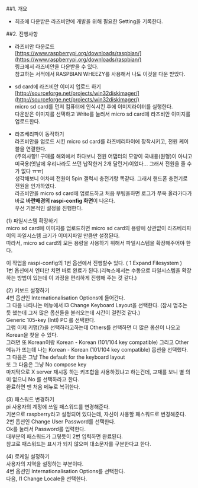 ##1. 개요  
- 최초에 다운받은 라즈비안에 개발을 위해 필요한 Setting을 기록한다.  

##2. 진행사항  
- 라즈비안 다운로드  
[https://www.raspberrypi.org/downloads/raspbian/](https://www.raspberrypi.org/downloads/raspbian/)  
링크에서 라즈비안을 다운받을 수 있다.  
참고하는 서적에서 RASPBIAN WHEEZY를 사용해서 나도 이것을 다운 받았다.  

- sd card에 라즈비안 이미지 업로드 하기  
[http://sourceforge.net/projects/win32diskimager/](http://sourceforge.net/projects/win32diskimager/)  
micro sd card를 먼저 컴퓨터에 인식시킨 후에 이미지라이터를 실행한다.  
다운받은 이미지를 선택하고 Write를 눌러서 micro sd card에 라즈비안 이미지를 업로드한다.  

- 라즈베리파이 동작하기  
라즈비안을 업로드 시킨 micro sd card를 라즈베리파이에 장착시키고, 전원 케이블을 연결한다.  
(주의사항!! 구매를 해외에서 하다보니 전원 어댑터의 모양이 국내용(원형)이 아니고 미국용(옛날에 우리나라도 쓰던 납작한거 2개 달린거)이었다... 그래서 전원을 줄 수가 없다 ㅠㅠ)  
생각해보니 어차피 전원이 5pin 갤럭시 충전기랑 똑같다. 그래서 핸드폰 충전기로 전원을 인가하였다.  
라즈비안을 micro sd card에 업로드하고 처음 부팅을하면 로그가 쭈욱 올라가다가 바로 **바란배경의 raspi-config 화면**이 나온다.  
우선 기본적인 설정을 진행한다.  

(1) 파일시스템 확장하기  
micro sd card에 이미지를 업로드하면 micro sd card의 용량에 상관없이 라즈베리파이의 파일시스템 크기가 이미지파일 만큼만 설정된다.  
따라서, micro sd card의 모든 용량을 사용하기 위해서 파일시스템을 확장해주어야 한다.  

이 작업을 raspi-config의 1번 옵션에서 진행할수 있다.  ( 1 Expand Filesystem )  
1번 옵션에서 엔터만 치면 바로 완료가 된다.(리눅스에서는 수동으로 파일시스템을 확장하는 방법이 있는데 이 과정을 편리하게 진행해 주는 것 같다.)  

(2) 키보드 설정하기  
4번 옵션인 Internationalisation Options에 들어간다.  
그 다음 나타나는 메뉴에서 I3 Change Keyboard Layout을 선택한다. (잠시 멈추는 듯 했는데 그저 많은 옵션들을 불러오는데 시간이 걸린것 같다.)  
Generic 105-key (Intl) PC 를 선택한다.  
그럼 이제 키맵(?)을 선택하라고하는데 Others를 선택하면 더 많은 옵션이 나오고 Korean을 찾을 수 있다.  
그러면 또 Korean이랑 Korean - Korean (101/104 key compatible) 그리고 Other 메뉴가 뜨는데 나는 Korean - Korean (101/104 key compatible) 옵션을 선택했다.  
그 다음은 그냥 The default for the keyboard layout  
또 그 다음은 그냥 No compose key  
마지막으로 X server 재시동 하는 키조합을 사용하겠냐고 하는건데, 교재를 보니 별 의미 없으니 No 를 선택하라고 한다.  
완료하면 맨 처음 메뉴로 복귀한다.  

(3) 패스워드 변경하기  
pi 사용자의 계정에 쓰일 패스워드를 변경해준다.  
기본으로 raspberry라고 설정되어 있다는데, 자신이 사용할 패스워드로 변경해준다.  
2번 옵션인 Change User Password를 선택한다.  
Ok를 눌러서 Password를 입력한다.  
대부분의 패스워드가 그렇듯이 2번 입력하면 완료된다.  
참고로 패스워드는 표시가 되지 않으며 대소문자를 구분한다고 한다.  

(4) 로케일 설정하기  
사용자의 지역을 설정하는 부분이다.  
4번 옵션인 Internationalisation Options를 선택한다.  
다음, I1 Change Locale을 선택한다.  
